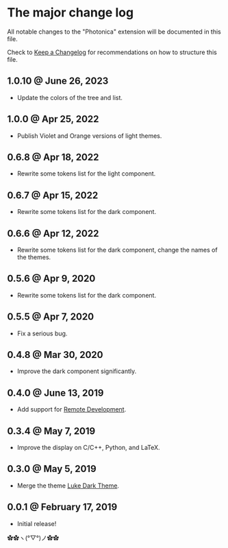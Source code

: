 # The major change log

All notable changes to the "Photonica" extension will be documented in this file.

Check to [Keep a Changelog](http://keepachangelog.com/) for recommendations on how to structure this file.

## 1.0.10 @ June 26, 2023

* Update the colors of the tree and list.

## 1.0.0 @ Apr 25, 2022

* Publish Violet and Orange versions of light themes.

## 0.6.8 @ Apr 18, 2022

* Rewrite some tokens list for the light component.

## 0.6.7 @ Apr 15, 2022

* Rewrite some tokens list for the dark component.

## 0.6.6 @ Apr 12, 2022

* Rewrite some tokens list for the dark component, change the names of the themes.

## 0.5.6 @ Apr 9, 2020

* Rewrite some tokens list for the dark component.

## 0.5.5 @ Apr 7, 2020

* Fix a serious bug.

## 0.4.8 @ Mar 30, 2020

* Improve the dark component significantly.

## 0.4.0 @ June 13, 2019

* Add support for [Remote Development](https://marketplace.visualstudio.com/items?itemName=ms-vscode-remote.vscode-remote-extensionpack).  

## 0.3.4 @ May 7, 2019

* Improve the display on C/C++, Python, and LaTeX.

## 0.3.0 @ May 5, 2019

* Merge the theme [Luke Dark Theme](https://marketplace.visualstudio.com/items?itemName=ConAntares.luke-dark-theme).  

## 0.0.1 @ February 17, 2019

* Initial release!

✿✿ヽ(°▽°)ノ✿✿
